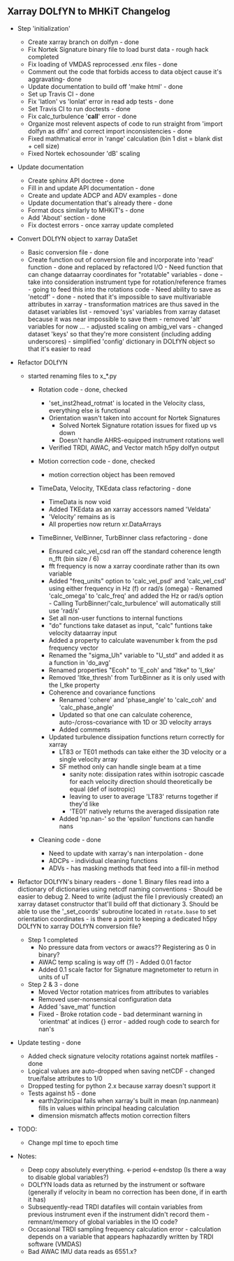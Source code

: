 Xarray DOLfYN to MHKiT Changelog
--------------------------------
- Step 'initialization'
	- Create xarray branch on dolfyn - done
	- Fix Nortek Signature binary file to load burst data - rough hack completed
	- Fix loading of VMDAS reprocessed .enx files - done
	- Comment out the code that forbids access to data object cause it's aggravating- done
	- Update documentation to build off 'make html' - done
	- Set up Travis CI - done
	- Fix 'latlon' vs 'lonlat' error in read adp tests - done
	- Set Travis CI to run doctests - done
	- Fix calc_turbulence '__call__' error - done
	- Organize most relevent aspects of code to run straight from 'import dolfyn as dlfn' and correct import inconsistencies - done
	- Fixed mathmatical error in 'range' calculation (bin 1 dist = blank dist + cell size)
	- Fixed Nortek echosounder 'dB' scaling


- Update documentation
	- Create sphinx API doctree - done
	- Fill in and update API documentation - done
	- Create and update ADCP and ADV examples - done
	- Update documentation that's already there - done
	- Format docs similarly to MHKiT's - done
	- Add 'About' section - done
	- Fix doctest errors - once xarray update completed
	
- Convert DOLfYN object to xarray DataSet
	- Basic conversion file - done
	- Create function out of conversion file and incorporate into 'read' function - done and replaced by refactored I/O
			- Need function that can change dataarray coordinates for "rotatable" variables - done
				- take into consideration instrument type for rotation/reference frames
				- going to feed this into the rotations code
			- Need ability to save as 'netcdf' - done
				- noted that it's impossible to save multivariable attributes in xarray
				- transformation matrices are thus saved in the dataset variables list
			- removed 'sys' variables from xarray dataset because it was near impossible to save them
			- removed 'alt' variables for now ...
			- adjusted scaling on ambig_vel vars
			- changed dataset 'keys' so that they're more consistent (including adding underscores)
			- simplified 'config' dictionary in DOLfYN object so that it's easier to read
	
- Refactor DOLfYN
	- started renaming files to x_*.py
		- Rotation code - done, checked
			- 'set_inst2head_rotmat' is located in the Velocity class, everything else is functional
			- Orientation wasn't taken into account for Nortek Signatures
				- Solved Nortek Signature rotation issues for fixed up vs down 
				- Doesn't handle AHRS-equipped instrument rotations well
			- Verified TRDI, AWAC, and Vector match h5py dolfyn output
				
		- Motion correction code - done, checked
			- motion correction object has been removed
			
		- TimeData, Velocity, TKEdata class refactoring - done
			- TimeData is now void
			- Added TKEdata as an xarray accessors named 'Veldata'
			- 'Velocity' remains as is
			- All properties now return xr.DataArrays
			
		- TimeBinner, VelBinner, TurbBinner class refactoring - done
			- Ensured calc_vel_csd ran off the standard coherence length n_fft (bin size / 6)
			- fft frequency is now a xarray coordinate rather than its own variable
			- Added "freq_units" option to 'calc_vel_psd' and 'calc_vel_csd' using either frequency in Hz (f) or rad/s (omega)
					- Renamed 'calc_omega' to 'calc_freq' and added the Hz or rad/s option
					- Calling TurbBinner/'calc_turbulence' will automatically still use 'rad/s'
			- Set all non-user functions to internal functions
			- "do" functions take dataset as input, "calc" funtions take velocity dataarray input
			- Added a property to calculate wavenumber k from the psd frequency vector
			- Renamed the "sigma_Uh" variable to "U_std" and added it as a function in 'do_avg'
			- Renamed properties "Ecoh" to 'E_coh' and "Itke" to 'I_tke'
			- Removed 'Itke_thresh' from TurbBinner as it is only used with the I_tke property
			- Coherence and covariance functions
				- Renamed 'cohere' and 'phase_angle' to 'calc_coh' and 'calc_phase_angle'
				- Updated so that one can calculate coherence, auto-/cross-covariance with 1D or 3D velocity arrays
				- Added comments
			- Updated turbulence dissipation functions return correctly for xarray
				- LT83 or TE01 methods can take either the 3D velocity or a single velocity array
				- SF method only can handle single beam at a time
					- sanity note: dissipation rates within isotropic cascade for each velocity direction should theoretically be equal (def of isotropic)
					- leaving to user to average 'LT83' returns together if they'd like
					- 'TE01' natively returns the averaged dissipation rate
				- Added 'np.nan-' so the 'epsilon' functions can handle nans

		- Cleaning code - done
			- Need to update with xarray's nan interpolation - done
			- ADCPs - individual cleaning functions
			- ADVs - has masking methods that feed into a fill-in method
			
- Refactor DOLfYN's binary readers - done
		1. Binary files read into a dictionary of dictionaries using netcdf naming conventions
			- Should be easier to debug
		2. Need to write (adjust the file I previously created) an xarray dataset constructor that'll build off that dictionary
		3. Should be able to use the '_set_coords' subroutine located in `rotate.base` to set orientation coordinates
		- is there a point to keeping a dedicated h5py DOLfYN to xarray DOLfYN conversion file?
	- Step 1 completed
		- No pressure data from vectors or awacs?? Registering as 0 in binary?
		- AWAC temp scaling is way off (?) - Added 0.01 factor
		- Added 0.1 scale factor for Signature magnetometer to return in units of uT
	- Step 2 & 3 - done
		- Moved Vector rotation matrices from attributes to variables
		- Removed user-nonsensical configuration data
		- Added 'save_mat' function
		- Fixed - Broke rotation code - bad determinant warning in 'orientmat' at indices {} error - added rough code to search for nan's

- Update testing - done
	- Added check signature velocity rotations against nortek matfiles - done
	- Logical values are auto-dropped when saving netCDF - changed true/false attributes to 1/0
	- Dropped testing for python 2.x because xarray doesn't support it
	- Tests against h5 - done
		- earth2principal fails when xarray's built in mean (np.nanmean) fills in values within principal heading calculation
		- dimension mismatch affects motion correction filters


- TODO:
	- Change mpl time to epoch time


- Notes:
	- Deep copy absolutely everything. <-period <-endstop (Is there a way to disable global variables?)
	- DOLfYN loads data as returned by the instrument or software (generally if velocity in beam no correction has been done, if in earth it has)
	- Subsequently-read TRDI datafiles will contain variables from previous instrument even if the instrument didn't record them - remnant/memory of global variables in the IO code?
	- Occasional TRDI sampling frequency calculation error - calculation depends on a variable that appears haphazardly written by TRDI software (VMDAS)
	- Bad AWAC IMU data reads as 6551.x?
	
	